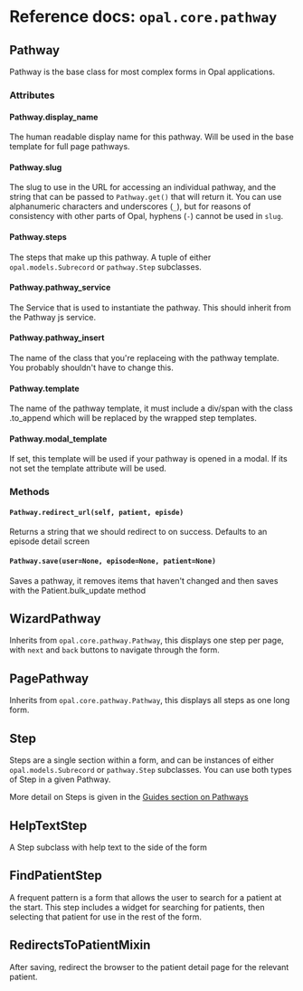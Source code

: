 # Reference docs: `opal.core.pathway`

## Pathway

Pathway is the base class for most complex forms in Opal applications.

### Attributes

#### Pathway.display_name

The human readable display name for this pathway. Will be used in the base template for
full page pathways.

#### Pathway.slug

The slug to use in the URL for accessing an individual pathway, and the string that can
be passed to `Pathway.get()` that will return it. You can use alphanumeric characters and underscores (`_`), but for reasons of consistency with other parts of Opal, hyphens (`-`) cannot be used in `slug`. 

#### Pathway.steps

The steps that make up this pathway. A tuple of either `opal.models.Subrecord` or
`pathway.Step` subclasses.

#### Pathway.pathway_service

The Service that is used to instantiate the pathway. This should inherit from the Pathway js service.


#### Pathway.pathway_insert

The name of the class that you're replaceing with the pathway template. You probably shouldn't have to change this.

#### Pathway.template
The name of the pathway template, it must include a div/span with the class .to_append which will be replaced by the wrapped step templates.

#### Pathway.modal_template

If set, this template will be used if your pathway is opened in a modal. If its not set the template attribute will be used.

### Methods

#### `Pathway.redirect_url(self, patient, episde)`

Returns a string that we should redirect to on success. Defaults to
an episode detail screen

#### `Pathway.save(user=None, episode=None, patient=None)`

Saves a pathway, it removes items that haven't changed and then
saves with the Patient.bulk_update method

## WizardPathway

Inherits from `opal.core.pathway.Pathway`, this displays one step per page, with `next` and `back` buttons
to navigate through the form.

## PagePathway

Inherits from `opal.core.pathway.Pathway`, this displays all steps as one long form.

## Step

Steps are a single section within a form, and can be instances of either `opal.models.Subrecord` or
`pathway.Step` subclasses. You can use both types of Step in a given Pathway.

More detail on Steps is given in the [Guides section on Pathways](../guides/pathways.md)
        
## HelpTextStep

A Step subclass with help text to the side of the form

## FindPatientStep

A frequent pattern is a form that allows the user to search for a patient at the start. This step
includes a widget for searching for patients, then selecting that patient for use in the rest of the
form.

## RedirectsToPatientMixin

After saving, redirect the browser to the patient detail page for the relevant patient.

